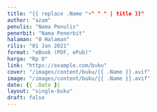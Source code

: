 ```yaml
---
title: "{{ replace .Name "-" " " | title }}"
author: "azam"
penulis: "Nama Penulis"
penerbit: "Nama Penerbit"
halaman: "0 Halaman"
rilis: "01 Jan 2021"
format: "eBook (PDF, ePub)"
harga: "Rp 0"
link: "https://example.com/buku"
cover: "/images/content/buku/{{ .Name }}.avif"
image: "/images/content/buku/{{ .Name }}.avif"
date: {{ .Date }}
layout: "single-buku"
draft: false
---
```

